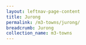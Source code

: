 ```yaml
---
layout: leftnav-page-content
title: Jurong
permalink: /m3-towns/jurong/
breadcrumb: Jurong
collection_name: m3-towns
---
```

